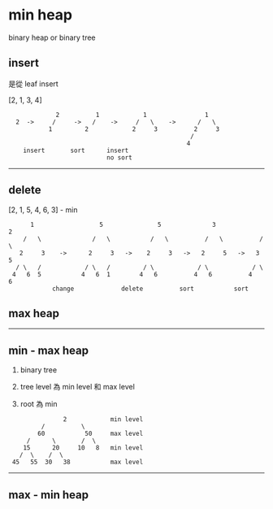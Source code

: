 # min heap

binary heap or binary tree


## insert

是從 leaf insert

[2, 1, 3, 4]

```
             2          1            1                1
  2  ->     /     ->   /    ->     /   \    ->      /   \
           1         2            2     3          2     3
                                                  /
                                                 4
    insert       sort      insert
                           no sort
```


---

## delete

[2, 1, 5, 4, 6, 3] - min

```
      1                  5               5              3              2
    /   \              /   \           /   \          /   \          /   \
   2     3    ->      2     3   ->    2     3   ->   2     5   ->   3     5
  / \   /            / \   /         / \            / \            / \
 4   6  5           4   6  1        4   6          4   6          4   6
            change             delete          sort           sort
```


## max heap


---

## min - max heap

1. binary tree

2. tree level 為 min level 和 max level

3. root 為 min

```
               2            min level
         /          \
        60           50     max level
     /      \       /  \
    15      20     10   8   min level
   /  \    /  \
 45   55  30   38           max level
```


---

## max - min heap
